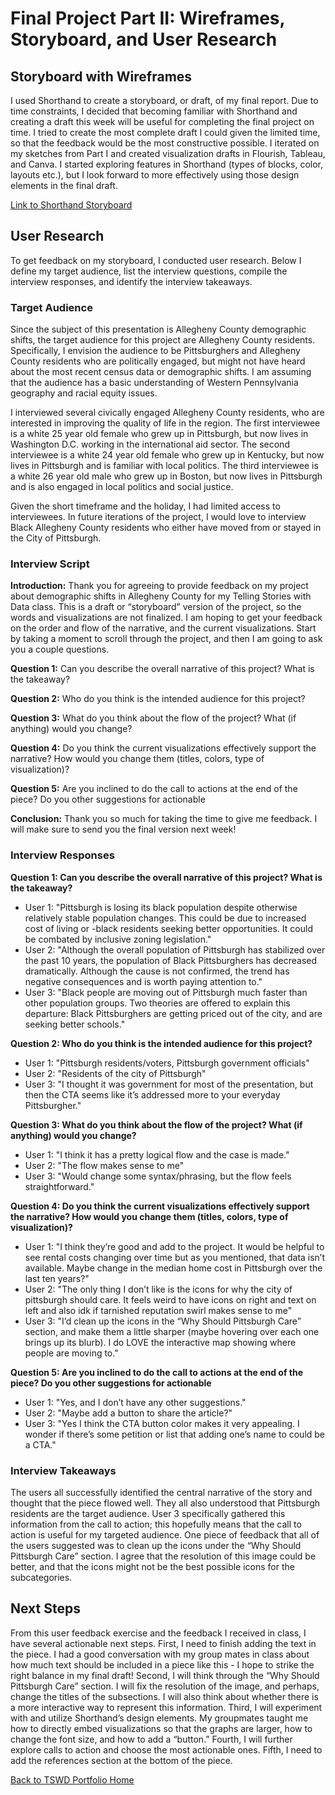 # Final Project Part II: Wireframes, Storyboard, and User Research

## Storyboard with Wireframes 
I used Shorthand to create a storyboard, or draft, of my final report. Due to time constraints, I decided that becoming familiar with Shorthand and creating a draft this week will be useful for completing the final project on time. I tried to create the most complete draft I could given the limited time, so that the feedback would be the most constructive possible. I iterated on my sketches from Part I and created visualization drafts in Flourish, Tableau, and Canva. I started exploring features in Shorthand (types of blocks, color, layouts etc.), but I look forward to more effectively using those design elements in the final draft. 

[Link to Shorthand Storyboard](https://carnegiemellon.shorthandstories.com/why-is-pittsburgh-s-black-population-declining-storyboard/index.html)

## User Research

To get feedback on my storyboard, I conducted user research. Below I define my target audience, list the interview questions, compile the interview responses, and identify the interview takeaways. 

### Target Audience 

Since the subject of this presentation is Allegheny County demographic shifts, the target audience for this project are Allegheny County residents. Specifically, I envision the audience to be Pittsburghers and Allegheny County residents who are politically engaged, but might not have heard about the most recent census data or demographic shifts. I am assuming that the audience has a basic understanding of Western Pennsylvania geography and racial equity issues. 

I interviewed several civically engaged Allegheny County residents, who are interested in improving the quality of life in the region. The first interviewee is a white 25 year old female who grew up in Pittsburgh, but now lives in Washington D.C. working in the international aid sector. The second interviewee is a white 24 year old female who grew up in Kentucky, but now lives in Pittsburgh and is familiar with local politics. The third interviewee is a white 26 year old male who grew up in Boston, but now lives in Pittsburgh and is also engaged in local politics and social justice. 

Given the short timeframe and the holiday, I had limited access to interviewees. In future iterations of the project, I would love to interview Black Allegheny County residents who either have moved from or stayed in the City of Pittsburgh. 

### Interview Script

**Introduction:** Thank you for agreeing to provide feedback on my project about demographic shifts in Allegheny County for my Telling Stories with Data class. This is a draft or “storyboard” version of the project, so the words and visualizations are not finalized. I am hoping to get your feedback on the order and flow of the narrative, and the current visualizations. Start by taking a moment to scroll through the project, and then I am going to ask you a couple questions.

**Question 1:** Can you describe the overall narrative of this project? What is the takeaway?

**Question 2:** Who do you think is the intended audience for this project?

**Question 3:** What do you think about the flow of the project? What (if anything) would you change?

**Question 4:** Do you think the current visualizations effectively support the narrative? How would you change them (titles, colors, type of visualization)?

**Question 5:** Are you inclined to do the call to actions at the end of the piece? Do you other suggestions for actionable 

**Conclusion:** Thank you so much for taking the time to give me feedback. I will make sure to send you the final version next week!

### Interview Responses

**Question 1: Can you describe the overall narrative of this project? What is the takeaway?**
- User 1: "Pittsburgh is losing its black population despite otherwise relatively stable population changes. This could be due to increased cost of living or -black residents seeking better opportunities. It could be combated by inclusive zoning legislation."
- User 2: "Although the overall population of Pittsburgh has stabilized over the past 10 years, the population of Black Pittsburghers has decreased dramatically. Although the cause is not confirmed, the trend has negative consequences and is worth paying attention to."
- User 3: "Black people are moving out of Pittsburgh much faster than other population groups. Two theories are offered to explain this departure: Black Pittsburghers are getting priced out of the city, and are seeking better schools."


**Question 2: Who do you think is the intended audience for this project?**
- User 1: "Pittsburgh residents/voters, Pittsburgh government officials"
- User 2: "Residents of the city of Pittsburgh"
- User 3: "I thought it was government for most of the presentation, but then the CTA seems like it’s addressed more to your everyday Pittsburgher." 

**Question 3: What do you think about the flow of the project? What (if anything) would you change?**
- User 1: "I think it has a pretty logical flow and the case is made."
- User 2: "The flow makes sense to me"
- User 3: "Would change some syntax/phrasing, but the flow feels straightforward." 

**Question 4: Do you think the current visualizations effectively support the narrative? How would you change them (titles, colors, type of visualization)?** 
- User 1: "I think they’re good and add to the project. It would be helpful to see rental costs changing over time but as you mentioned, that data isn’t available. Maybe change in the median home cost in Pittsburgh over the last ten years?"
- User 2: "The only thing I don’t like is the icons for why the city of pittsburgh should care. It feels weird to have icons on right and text on left and also idk if tarnished reputation swirl makes sense to me"
- User 3: "I’d clean up the icons in the “Why Should Pittsburgh Care” section, and make them a little sharper (maybe hovering over each one brings up its blurb). I do LOVE the interactive map showing where people are moving to." 

**Question 5: Are you inclined to do the call to actions at the end of the piece? Do you other suggestions for actionable**
- User 1: "Yes, and I don’t have any other suggestions."
- User 2: "Maybe add a button to share the article?"
- User 3: "Yes I think the CTA button color makes it very appealing. I wonder if there’s some petition or list that adding one’s name to could be a CTA." 

### Interview Takeaways

The users all successfully identified the central narrative of the story and thought that the piece flowed well. They all also understood that Pittsburgh residents are the target audience. User 3 specifically gathered this information from the call to action; this hopefully means that the call to action is useful for my targeted audience. One piece of feedback that all of the users suggested was to clean up the icons under the “Why Should Pittsburgh Care” section. I agree that the resolution of this image could be better, and that the icons might not be the best possible icons for the subcategories. 

## Next Steps

From this user feedback exercise and the feedback I received in class, I have several actionable next steps. First, I need to finish adding the text in the piece. I had a good conversation with my group mates in class about how much text should be included in a piece like this - I hope to strike the right balance in my final draft! Second, I will think through the “Why Should Pittsburgh Care” section. I will fix the resolution of the image, and perhaps, change the titles of the subsections. I will also think about whether there is a more interactive way to represent this information. Third, I will experiment with and utilize Shorthand’s design elements. My groupmates taught me how to directly embed visualizations so that the graphs are larger, how to change the font size, and how to add a “button.” Fourth, I will further explore calls to action and choose the most actionable ones. Fifth, I need to add the references section at the bottom of the piece. 

[Back to TSWD Portfolio Home](/README.md)
